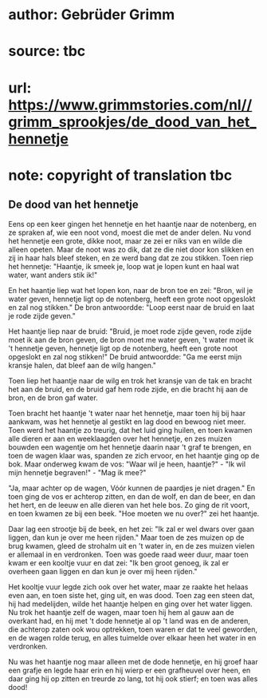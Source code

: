 # author: Gebrüder Grimm
# source: tbc
# url: https://www.grimmstories.com/nl//grimm_sprookjes/de_dood_van_het_hennetje
# note: copyright of translation tbc

## De dood van het hennetje 

Eens op een keer gingen het hennetje en het haantje naar de notenberg,
en ze spraken af, wie een noot vond, moest die met de ander delen. Nu
vond het hennetje een grote, dikke noot, maar ze zei er niks van en
wilde die alleen opeten. Maar de noot was zo dik, dat ze die niet door
kon slikken en zij in haar hals bleef steken, en ze werd bang dat ze zou
stikken. Toen riep het hennetje: "Haantje, ik smeek je, loop wat je
lopen kunt en haal wat water, want anders stik ik!"

En het haantje liep wat het lopen kon, naar de bron toe en zei: "Bron,
wil je water geven, hennetje ligt op de notenberg, heeft een grote noot
opgeslokt en zal nog stikken." De bron antwoordde: "Loop eerst naar de
bruid en laat je rode zijde geven."

Het haantje liep naar de bruid: "Bruid, je moet rode zijde geven, rode
zijde moet ik aan de bron geven, de bron moet me water geven, 't water
moet ik 't hennetje geven, hennetje ligt op de notenberg, heeft een
grote noot opgeslokt en zal nog stikken!" De bruid antwoordde: "Ga me
eerst mijn kransje halen, dat bleef aan de wilg hangen."

Toen liep het haantje naar de wilg en trok het kransje van de tak en
bracht het aan de bruid, en de bruid gaf hem rode zijde, en die bracht
hij aan de bron, en de bron gaf water.

Toen bracht het haantje 't water naar het hennetje, maar toen hij bij
haar aankwam, was het hennetje al gestikt en lag dood en bewoog niet
meer. Toen werd het haantje zo treurig, dat het luid ging huilen, en
toen kwamen alle dieren er aan en weeklaagden over het hennetje, en zes
muizen bouwden een wagentje om het hennetje daarin naar 't graf te
brengen, en toen de wagen klaar was, spanden ze zich ervoor, en het
haantje ging op de bok. Maar onderweg kwam de vos: "Waar wil je heen,
haantje?" - "Ik wil mijn hennetje begraven!" - "Mag ik mee?"

"Ja, maar achter op de wagen,
Vóór kunnen de paardjes je niet dragen."
En toen ging de vos er achterop zitten, en dan de wolf, en dan de beer,
en dan het hert, en de leeuw en alle dieren van het hele bos. Zo ging de
rit voort, en toen kwamen ze bij een beek. "Hoe moeten we nu over?"
zei het haantje.

Daar lag een strootje bij de beek, en het zei: "Ik zal er wel dwars
over gaan liggen, dan kun je over me heen rijden." Maar toen de zes
muizen op de brug kwamen, gleed de strohalm uit en 't water in, en de
zes muizen vielen er allemaal in en verdronken. Toen was goede raad weer
duur, maar toen kwam er een kooltje vuur en dat zei: "Ik ben groot
genoeg, ik zal er overheen gaan liggen en dan kun je over mij heen
rijden."

Het kooltje vuur legde zich ook over het water, maar ze raakte het
helaas even aan, en toen siste het, ging uit, en was dood. Toen zag een
steen dat, hij had medelijden, wilde het haantje helpen en ging over het
water liggen. Nu trok het haantje zelf de wagen, maar toen hij hem al
gauw aan de overkant had, en hij met 't dode hennetje al op 't land
was en de anderen, die achterop zaten ook wou optrekken, toen waren er
dat te veel geworden, en de wagen rolde terug, en alles tuimelde over
elkaar heen het water in en verdronken.

Nu was het haantje nog maar alleen met de dode hennetje, en hij groef
haar een grafje en legde haar erin en hij wierp er een grafheuvel over
heen, en daar ging hij op zitten en treurde zo lang, tot hij ook stierf;
en toen was alles dood!
